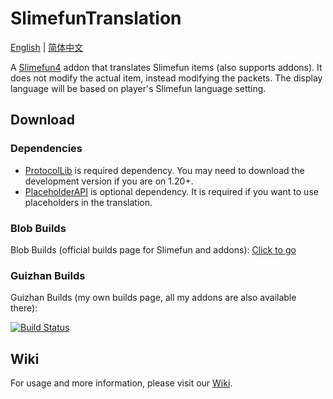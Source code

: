 # SlimefunTranslation

[English](./README.md) | [简体中文](./README.zh-CN.md)

A [Slimefun4](https://github.com/Slimefun/Slimefun4) addon that translates Slimefun items (also supports addons). It does not modify the actual item, instead modifying the packets. The display language will be based on player's Slimefun language setting.

## Download

### Dependencies

- [ProtocolLib](https://www.spigotmc.org/resources/protocollib.1997/) is required dependency. You may need to download the development version if you are on 1.20+.
- [PlaceholderAPI](https://www.spigotmc.org/resources/placeholderapi.6245/) is optional dependency. It is required if you want to use placeholders in the translation.

### Blob Builds

Blob Builds (official builds page for Slimefun and addons): [Click to go](https://blob.build/project/SlimefunTranslation/Dev)

### Guizhan Builds

Guizhan Builds (my own builds page, all my addons are also available there):

[![Build Status](https://builds.guizhanss.com/api/badge/ybw0014/SlimefunTranslation/master/latest)](https://builds.guizhanss.com/ybw0014/SlimefunTranslation/master)

## Wiki

For usage and more information, please visit our [Wiki](https://docs.ybw0014.dev/slimefuntranslation/).

